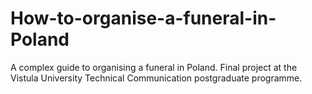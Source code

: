 # How-to-organise-a-funeral-in-Poland
A complex guide to organising a funeral in Poland.
Final project at the Vistula University Technical Communication postgraduate programme.
